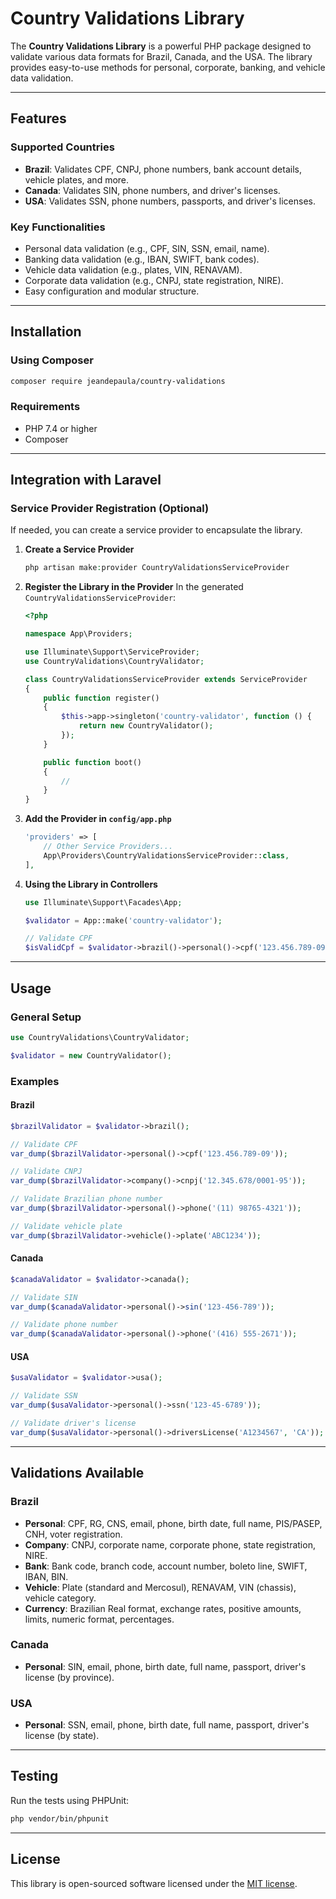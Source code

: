 # Country Validations Library

The **Country Validations Library** is a powerful PHP package designed to validate various data formats for Brazil, Canada, and the USA. The library provides easy-to-use methods for personal, corporate, banking, and vehicle data validation.

---

## Features

### Supported Countries
- **Brazil**: Validates CPF, CNPJ, phone numbers, bank account details, vehicle plates, and more.
- **Canada**: Validates SIN, phone numbers, and driver's licenses.
- **USA**: Validates SSN, phone numbers, passports, and driver's licenses.

### Key Functionalities
- Personal data validation (e.g., CPF, SIN, SSN, email, name).
- Banking data validation (e.g., IBAN, SWIFT, bank codes).
- Vehicle data validation (e.g., plates, VIN, RENAVAM).
- Corporate data validation (e.g., CNPJ, state registration, NIRE).
- Easy configuration and modular structure.

---

## Installation

### Using Composer

```bash
composer require jeandepaula/country-validations
```

### Requirements
- PHP 7.4 or higher
- Composer

---

## Integration with Laravel

### Service Provider Registration (Optional)
If needed, you can create a service provider to encapsulate the library.

1. **Create a Service Provider**
   ```php
   php artisan make:provider CountryValidationsServiceProvider
   ```

2. **Register the Library in the Provider**
   In the generated `CountryValidationsServiceProvider`:
   ```php
   <?php

   namespace App\Providers;

   use Illuminate\Support\ServiceProvider;
   use CountryValidations\CountryValidator;

   class CountryValidationsServiceProvider extends ServiceProvider
   {
       public function register()
       {
           $this->app->singleton('country-validator', function () {
               return new CountryValidator();
           });
       }

       public function boot()
       {
           //
       }
   }
   ```

3. **Add the Provider in `config/app.php`**
   ```php
   'providers' => [
       // Other Service Providers...
       App\Providers\CountryValidationsServiceProvider::class,
   ],
   ```

4. **Using the Library in Controllers**
   ```php
   use Illuminate\Support\Facades\App;

   $validator = App::make('country-validator');

   // Validate CPF
   $isValidCpf = $validator->brazil()->personal()->cpf('123.456.789-09');
   ```

---

## Usage

### General Setup

```php
use CountryValidations\CountryValidator;

$validator = new CountryValidator();
```

### Examples

#### Brazil

```php
$brazilValidator = $validator->brazil();

// Validate CPF
var_dump($brazilValidator->personal()->cpf('123.456.789-09'));

// Validate CNPJ
var_dump($brazilValidator->company()->cnpj('12.345.678/0001-95'));

// Validate Brazilian phone number
var_dump($brazilValidator->personal()->phone('(11) 98765-4321'));

// Validate vehicle plate
var_dump($brazilValidator->vehicle()->plate('ABC1234'));
```

#### Canada

```php
$canadaValidator = $validator->canada();

// Validate SIN
var_dump($canadaValidator->personal()->sin('123-456-789'));

// Validate phone number
var_dump($canadaValidator->personal()->phone('(416) 555-2671'));
```

#### USA

```php
$usaValidator = $validator->usa();

// Validate SSN
var_dump($usaValidator->personal()->ssn('123-45-6789'));

// Validate driver's license
var_dump($usaValidator->personal()->driversLicense('A1234567', 'CA'));
```

---

## Validations Available

### Brazil
- **Personal**: CPF, RG, CNS, email, phone, birth date, full name, PIS/PASEP, CNH, voter registration.
- **Company**: CNPJ, corporate name, corporate phone, state registration, NIRE.
- **Bank**: Bank code, branch code, account number, boleto line, SWIFT, IBAN, BIN.
- **Vehicle**: Plate (standard and Mercosul), RENAVAM, VIN (chassis), vehicle category.
- **Currency**: Brazilian Real format, exchange rates, positive amounts, limits, numeric format, percentages.

### Canada
- **Personal**: SIN, email, phone, birth date, full name, passport, driver's license (by province).

### USA
- **Personal**: SSN, email, phone, birth date, full name, passport, driver's license (by state).

---

## Testing

Run the tests using PHPUnit:

```bash
php vendor/bin/phpunit
```

---

## License
This library is open-sourced software licensed under the [MIT license](LICENSE).
